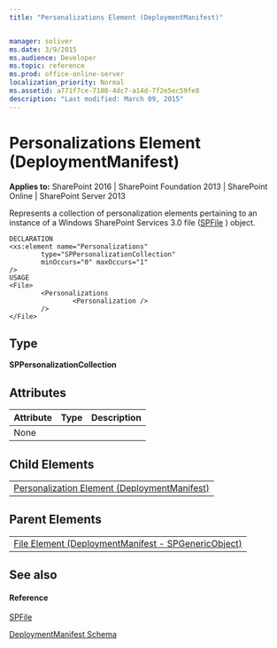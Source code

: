 ```yaml
---
title: "Personalizations Element (DeploymentManifest)"


manager: soliver
ms.date: 3/9/2015
ms.audience: Developer
ms.topic: reference
ms.prod: office-online-server
localization_priority: Normal
ms.assetid: a771f7ce-7108-4dc7-a14d-7f2e5ec59fe8
description: "Last modified: March 09, 2015"
---
```


# Personalizations Element (DeploymentManifest)

 
  
 **Applies to:** SharePoint 2016 | SharePoint Foundation 2013 | SharePoint Online | SharePoint Server 2013 
  
Represents a collection of personalization elements pertaining to an instance of a Windows SharePoint Services 3.0 file ([SPFile](https://msdn.microsoft.com/library/Microsoft.SharePoint.SPFile.aspx) ) object. 
  
```
DECLARATION
<xs:element name="Personalizations" 
        type="SPPersonalizationCollection" 
        minOccurs="0" maxOccurs="1" 
/>
USAGE
<File>
        <Personalizations
                <Personalization />
        />
</File>

```

## Type

 **SPPersonalizationCollection**
  
## Attributes

|**Attribute**|**Type**|**Description**|
|:-----|:-----|:-----|
|None  <br/> |||
   
## Child Elements

||
|:-----|
|[Personalization Element (DeploymentManifest)](personalization-element-deploymentmanifest.md)|
   
## Parent Elements

||
|:-----|
|[File Element (DeploymentManifest - SPGenericObject)](file-element-deploymentmanifestspgenericobject.md)|
   
## See also

#### Reference

[SPFile](https://msdn.microsoft.com/library/Microsoft.SharePoint.SPFile.aspx)


[DeploymentManifest Schema](deploymentmanifest-schema.md)

